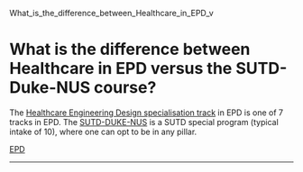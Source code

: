 What_is_the_difference_between_Healthcare_in_EPD_v



What is the difference between Healthcare in EPD versus the SUTD-Duke-NUS course?
=================================================================================

The [Healthcare Engineering Design specialisation track](/epd/education/undergraduate/specialisation-tracks/healthcare-engineering-design/) in EPD is one of 7 tracks in EPD. The [SUTD-DUKE-NUS](/education/undergraduate/special-programmes/sutd-duke-nus/overview/) is a SUTD special program (typical intake of 10), where one can opt to be in any pillar.

[EPD](https://www.sutd.edu.sg/epd/tag/epd/)

---

